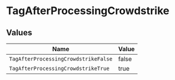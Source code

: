 # TagAfterProcessingCrowdstrike


## Values

| Name                                 | Value                                |
| ------------------------------------ | ------------------------------------ |
| `TagAfterProcessingCrowdstrikeFalse` | false                                |
| `TagAfterProcessingCrowdstrikeTrue`  | true                                 |